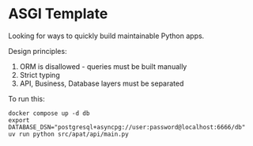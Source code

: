 # ASGI Template

Looking for ways to quickly build maintainable Python apps.

Design principles:
1. ORM is disallowed - queries must be built manually
2. Strict typing
3. API, Business, Database layers must be separated

To run this:

```shell
docker compose up -d db
export DATABASE_DSN="postgresql+asyncpg://user:password@localhost:6666/db"
uv run python src/apat/api/main.py
```
